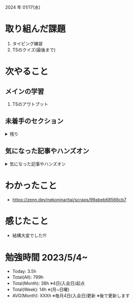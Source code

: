 
2024 年 01/17(水)

# 取り組んだ課題
1. タイピング練習
2. TSのクイズ(最後まで)
 
# 次やること

## メインの学習

1. TSのアウトプット

## 未着手のセクション

<details>

<summary>残り</summary>

### フロント側
* TypeScript
* Next.js

### インフラ側
* 継続的インテグレーション
* AWS初級
* デプロイ
* Terraform

### バックエンド(Go)
* シングルページアプリケーション

### その他
* ~~NoSQL~~

</details>

## 気になった記事やハンズオン

<details>

<summary>気になった記事やハンズオン</summary>

### Go
1. [古典学派的テストとGoで考える持続可能なアーキテクチャ入門](https://zenn.dev/jy8752/books/73769005e6afa9/viewer/chapter1)
2. [クリーンアーキテクチャ](https://nuits.jp/entry/easiest-clean-architecture-2019-09)

### TS
1. [TypeChallenge](https://github.com/type-challenges/type-challenges/tree/main/questions/00004-easy-pick)

</details>

# わかったこと

* https://zenn.dev/nekoninaritai/scraps/99abeb68566cb7

# 感じたこと

* 結構大変でした!!!

# 勉強時間 2023/5/4~

* Today: 3.5h
* Total(All): 799h　
* Total(Month): 38h ※4日(入会日)起点
* Total(Week): 14h ※(月~日曜)
* AVG(Month): XXXh ※毎月4日(入会日)更新 ※後で更新します
